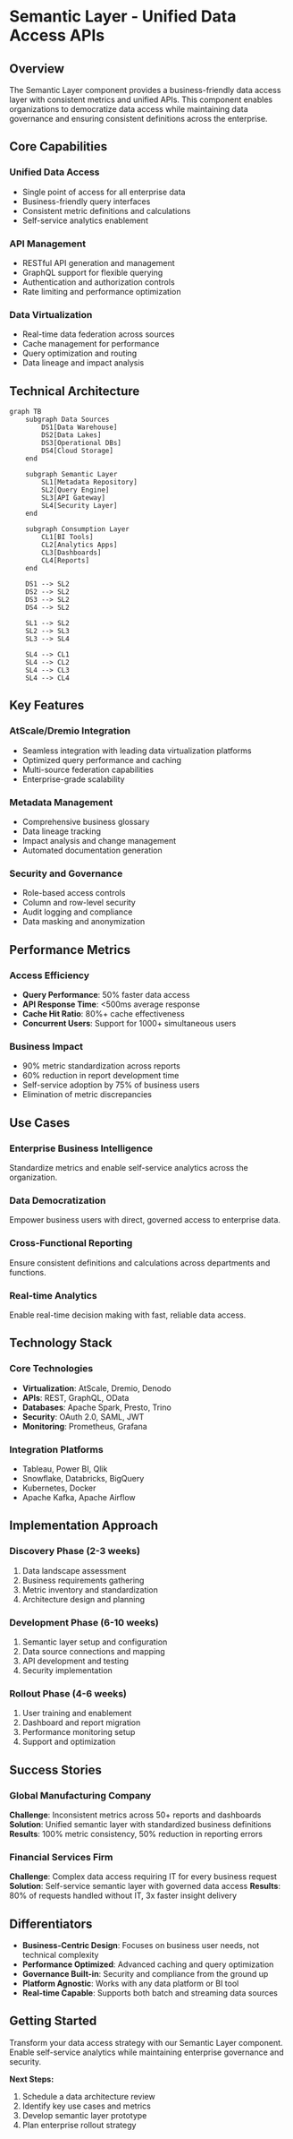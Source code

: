 # Semantic Layer - Unified Data Access APIs

## Overview
The Semantic Layer component provides a business-friendly data access layer with consistent metrics and unified APIs. This component enables organizations to democratize data access while maintaining data governance and ensuring consistent definitions across the enterprise.

## Core Capabilities

### Unified Data Access
- Single point of access for all enterprise data
- Business-friendly query interfaces
- Consistent metric definitions and calculations
- Self-service analytics enablement

### API Management
- RESTful API generation and management
- GraphQL support for flexible querying
- Authentication and authorization controls
- Rate limiting and performance optimization

### Data Virtualization
- Real-time data federation across sources
- Cache management for performance
- Query optimization and routing
- Data lineage and impact analysis

## Technical Architecture

```mermaid
graph TB
    subgraph Data Sources
        DS1[Data Warehouse]
        DS2[Data Lakes]
        DS3[Operational DBs]
        DS4[Cloud Storage]
    end
    
    subgraph Semantic Layer
        SL1[Metadata Repository]
        SL2[Query Engine]
        SL3[API Gateway]
        SL4[Security Layer]
    end
    
    subgraph Consumption Layer
        CL1[BI Tools]
        CL2[Analytics Apps]
        CL3[Dashboards]
        CL4[Reports]
    end
    
    DS1 --> SL2
    DS2 --> SL2
    DS3 --> SL2
    DS4 --> SL2
    
    SL1 --> SL2
    SL2 --> SL3
    SL3 --> SL4
    
    SL4 --> CL1
    SL4 --> CL2
    SL4 --> CL3
    SL4 --> CL4
```

## Key Features

### AtScale/Dremio Integration
- Seamless integration with leading data virtualization platforms
- Optimized query performance and caching
- Multi-source federation capabilities
- Enterprise-grade scalability

### Metadata Management
- Comprehensive business glossary
- Data lineage tracking
- Impact analysis and change management
- Automated documentation generation

### Security and Governance
- Role-based access controls
- Column and row-level security
- Audit logging and compliance
- Data masking and anonymization

## Performance Metrics

### Access Efficiency
- **Query Performance**: 50% faster data access
- **API Response Time**: <500ms average response
- **Cache Hit Ratio**: 80%+ cache effectiveness
- **Concurrent Users**: Support for 1000+ simultaneous users

### Business Impact
- 90% metric standardization across reports
- 60% reduction in report development time
- Self-service adoption by 75% of business users
- Elimination of metric discrepancies

## Use Cases

### Enterprise Business Intelligence
Standardize metrics and enable self-service analytics across the organization.

### Data Democratization
Empower business users with direct, governed access to enterprise data.

### Cross-Functional Reporting
Ensure consistent definitions and calculations across departments and functions.

### Real-time Analytics
Enable real-time decision making with fast, reliable data access.

## Technology Stack

### Core Technologies
- **Virtualization**: AtScale, Dremio, Denodo
- **APIs**: REST, GraphQL, OData
- **Databases**: Apache Spark, Presto, Trino
- **Security**: OAuth 2.0, SAML, JWT
- **Monitoring**: Prometheus, Grafana

### Integration Platforms
- Tableau, Power BI, Qlik
- Snowflake, Databricks, BigQuery
- Kubernetes, Docker
- Apache Kafka, Apache Airflow

## Implementation Approach

### Discovery Phase (2-3 weeks)
1. Data landscape assessment
2. Business requirements gathering
3. Metric inventory and standardization
4. Architecture design and planning

### Development Phase (6-10 weeks)
1. Semantic layer setup and configuration
2. Data source connections and mapping
3. API development and testing
4. Security implementation

### Rollout Phase (4-6 weeks)
1. User training and enablement
2. Dashboard and report migration
3. Performance monitoring setup
4. Support and optimization

## Success Stories

### Global Manufacturing Company
**Challenge**: Inconsistent metrics across 50+ reports and dashboards
**Solution**: Unified semantic layer with standardized business definitions
**Results**: 100% metric consistency, 50% reduction in reporting errors

### Financial Services Firm
**Challenge**: Complex data access requiring IT for every business request
**Solution**: Self-service semantic layer with governed data access
**Results**: 80% of requests handled without IT, 3x faster insight delivery

## Differentiators

- **Business-Centric Design**: Focuses on business user needs, not technical complexity
- **Performance Optimized**: Advanced caching and query optimization
- **Governance Built-in**: Security and compliance from the ground up
- **Platform Agnostic**: Works with any data platform or BI tool
- **Real-time Capable**: Supports both batch and streaming data sources

## Getting Started

Transform your data access strategy with our Semantic Layer component. Enable self-service analytics while maintaining enterprise governance and security.

**Next Steps:**
1. Schedule a data architecture review
2. Identify key use cases and metrics
3. Develop semantic layer prototype
4. Plan enterprise rollout strategy